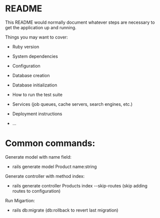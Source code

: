 # README

This README would normally document whatever steps are necessary to get the
application up and running.

Things you may want to cover:

* Ruby version

* System dependencies

* Configuration

* Database creation

* Database initialization

* How to run the test suite

* Services (job queues, cache servers, search engines, etc.)

* Deployment instructions

* ...

# Common commands:

Generate model with name field:
- rails generate model Product name:string

Generate controller with method index:
- rails generate controller Products index --skip-routes (skip adding routes to configuration)

Run Migartion:
- rails db:migrate (db:rollback to revert last migration)